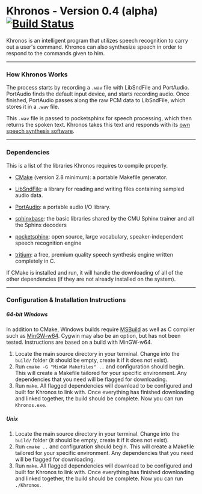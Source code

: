 # Khronos - Version 0.4 (alpha) [![Build Status](https://travis-ci.org/syb0rg/Khronos.svg?branch=master)](https://travis-ci.org/syb0rg/Khronos)

Khronos is an intelligent program that utilizes speech recognition to carry out a user's command.  Khronos can also synthesize speech in order to respond to the commands given to him.

---

### How Khronos Works 

The process starts by recording a `.wav` file with LibSndFile and PortAudio.  PortAudio finds the default input device, and starts recording audio.  Once finished, PortAudio passes along the raw PCM data to LibSndFile, which stores it in a `.wav` file.  

This `.wav` file is passed to pocketsphinx for speech processing, which then returns the spoken text. Khronos takes this text and responds with its [own speech synthesis software](https://syb0rg.github.io/tritium.io/).

---

### Dependencies

This is a list of the libraries Khronos requires to compile properly.

- [CMake](https://cmake.org/) (version 2.8 minimum): a portable Makefile generator.

- [LibSndFile](http://www.mega-nerd.com/libsndfile/): a library for reading and writing files containing sampled audio data.

- [PortAudio](http://www.portaudio.com/): a portable audio I/O library.

- [sphinxbase](https://github.com/cmusphinx/sphinxbase): the basic libraries shared by the CMU Sphinx trainer and all the Sphinx decoders

- [pocketsphinx](https://github.com/cmusphinx/pocketsphinx): open source, large vocabulary, speaker-independent speech recognition engine

- [tritium](https://syb0rg.github.io/tritium.io/): a free, premium quality speech synthesis engine written completely in C.

If CMake is installed and run, it will handle the downloading of all of the other dependencies (if they are not already installed on the system).

---

### Configuration & Installation Instructions

##### 64-bit Windows

In addition to CMake, Windows builds require [MSBuild](https://msdn.microsoft.com/en-us/library/dd393574.aspx) as well as C compiler such as [MinGW-w64](http://mingw-w64.org/doku.php).  Cygwin may also be an option, but has not been tested.  Instructions are based on a build with MinGW-w64.

1. Locate the main source directory in your terminal.  Change into the `build/` folder (it should be empty, create it if it does not exist).
2. Run `cmake -G "MinGW Makefiles" ..` and configuration should begin.  This will create a Makefile tailored for your specific environment.  Any dependencies that you need will be flagged for downloading.
3. Run `make`.  All flagged dependencies will download to be configured and built for Khronos to link with.  Once everything has finished downloading and linked together, the build should be complete.  Now you can run `Khronos.exe`.

##### Unix

1. Locate the main source directory in your terminal.  Change into the `build/` folder (it should be empty, create it if it does not exist).
2. Run `cmake ..` and configuration should begin.  This will create a Makefile tailored for your specific environment.  Any dependencies that you need will be flagged for downloading.
3. Run `make`.  All flagged dependencies will download to be configured and built for Khronos to link with.  Once everything has finished downloading and linked together, the build should be complete.  Now you can run `./Khronos`.